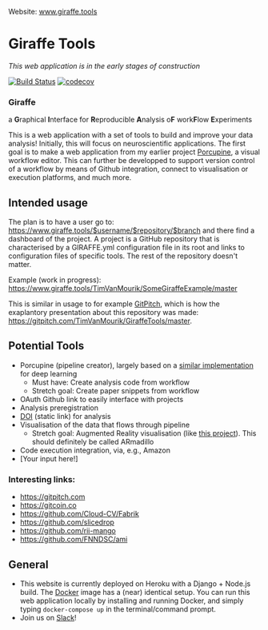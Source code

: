 Website: www.giraffe.tools
# Giraffe Tools
_This web application is in the early stages of construction_

[![Build Status](https://travis-ci.org/TimVanMourik/GiraffeTools.svg?branch=master)](https://travis-ci.org/TimVanMourik/GiraffeTools)
[![codecov](https://codecov.io/gh/TimVanMourik/GiraffeTools/branch/master/graph/badge.svg)](https://codecov.io/gh/TimVanMourik/GiraffeTools)

### Giraffe
a **G**raphical **I**nterface for **R**eproducible **A**nalysis o**F** work**F**low **E**xperiments

This is a web application with a set of tools to build and improve your data analysis! Initially, this will focus on neuroscientific applications. The first goal is to make a web application from my earlier project [Porcupine](https://timvanmourik.github.io/Porcupine), a visual workflow editor. This can further be developped to support version control of a workflow by means of Github integration, connect to visualisation or execution platforms, and much more.

## Intended usage
The plan is to have a user go to:
https://www.giraffe.tools/$username/$repository/$branch
and there find a dashboard of the project. A project is a GitHub repository that is characterised by a GIRAFFE.yml configuration file in its root and links to configuration files of specific tools. The rest of the repository doesn't matter.

Example (work in progress): https://www.giraffe.tools/TimVanMourik/SomeGiraffeExample/master

This is similar in usage to for example [GitPitch](https://gitpitch.com), which is how the exaplantory presentation about this repository was made: https://gitpitch.com/TimVanMourik/GiraffeTools/master.

## Potential Tools
* Porcupine (pipeline creator), largely based on a [similar implementation](https://github.com/Cloud-CV/Fabrik) for deep learning
  * Must have: Create analysis code from workflow
  * Stretch goal: Create paper snippets from workflow
* OAuth Github link to easily interface with projects
* Analysis preregistration
* [DOI](https://www.doi.org) (static link) for analysis
* Visualisation of the data that flows through pipeline
  * Stretch goal: Augmented Reality visualisation (like [this project](https://github.com/TimVanMourik/ChristmasAR)). This should definitely be called ARmadillo
* Code execution integration, via, e.g., Amazon
* [Your input here!]

### Interesting links:
* https://gitpitch.com
* https://gitcoin.co
* https://github.com/Cloud-CV/Fabrik
* https://github.com/slicedrop
* https://github.com/rii-mango
* https://github.com/FNNDSC/ami

## General
* This website is currently deployed on Heroku with a Django + Node.js build. The [Docker](https://www.docker.com) image has a (near) identical setup. You can run this web application locally by installing and running Docker, and simply typing `docker-compose up` in the terminal/command prompt.
* Join us on [Slack](https://join.slack.com/t/giraffetools/signup)!
